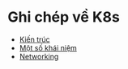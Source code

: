 
# Ghi chép về K8s

- [Kiến trúc](./docs/architecture.md)
- [Một số khái niệm](./docs/concepts.md)
- [Networking](./docs/networking.md)

